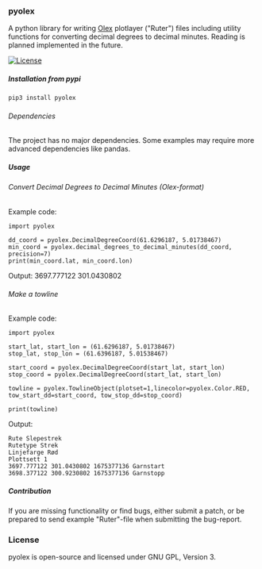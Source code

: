 ### pyolex

A python library for writing [Olex](https://olex.no/) plotlayer ("Ruter") files including utility functions for converting decimal degrees to decimal minutes. Reading is planned implemented in the future.

[![License][license-image]][license-url]

##### Installation from pypi

```bash
pip3 install pyolex
```

###### Dependencies
The project has no major dependencies. Some examples may require more advanced dependencies like pandas.

##### Usage
###### Convert Decimal Degrees to Decimal Minutes (Olex-format)
Example code:
```
import pyolex

dd_coord = pyolex.DecimalDegreeCoord(61.6296187, 5.01738467)
min_coord = pyolex.decimal_degrees_to_decimal_minutes(dd_coord, precision=7)
print(min_coord.lat, min_coord.lon)
```
Output: 3697.777122 301.0430802

###### Make a towline
Example code:
```
import pyolex

start_lat, start_lon = (61.6296187, 5.01738467)
stop_lat, stop_lon = (61.6396187, 5.01538467)

start_coord = pyolex.DecimalDegreeCoord(start_lat, start_lon)
stop_coord = pyolex.DecimalDegreeCoord(start_lat, start_lon)

towline = pyolex.TowlineObject(plotset=1,linecolor=pyolex.Color.RED, tow_start_dd=start_coord, tow_stop_dd=stop_coord)

print(towline)
```

Output:
```
Rute Slepestrek
Rutetype Strek
Linjefarge Rød
Plottsett 1
3697.777122 301.0430802 1675377136 Garnstart
3698.377122 300.9230802 1675377136 Garnstopp
```

##### Contribution
If you are missing functionality or find bugs, either submit a patch, or be prepared to send example "Ruter"-file when submitting the bug-report.

### License
pyolex is open-source and licensed under GNU GPL, Version 3.

<!-- Badges -->
[license-image]: https://img.shields.io/github/license/joakimsk/pyolex.svg?color=blue
[license-url]: https://github.com/joakimsk/pyolex/blob/main/LICENSE.md